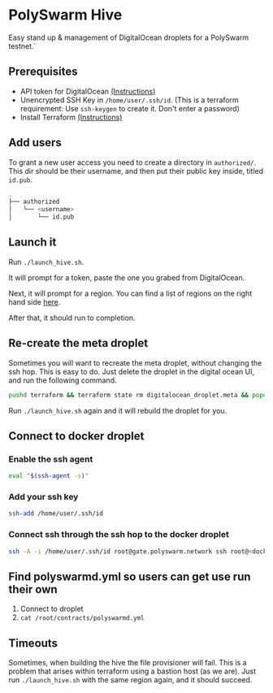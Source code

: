 # PolySwarm Hive

Easy stand up & management of DigitalOcean droplets for a PolySwarm testnet.`

## Prerequisites

* API token for DigitalOcean
  [(Instructions)](https://www.digitalocean.com/community/tutorials/how-to-use-the-digitalocean-api-v2)
* Unencrypted SSH Key in `/home/user/.ssh/id`. (This is a terraform requirement: Use `ssh-keygen` to create it. Don't enter a password)
* Install Terraform [(Instructions)](https://www.terraform.io/intro/getting-started/install.html)

## Add users

To grant a new user access you need to create a directory in `authorized/`. This dir should be their username, and then put their public key inside, titled `id.pub`.

```bash
.
├── authorized
│   └── <username>
│       └── id.pub
```

## Launch it

Run `./launch_hive.sh`.

It will prompt for a token, paste the one you grabed from DigitalOcean.

Next, it will prompt for a region. You can find a list of regions on the right hand side [here](https://status.digitalocean.com/).

After that, it should run to completion.

## Re-create the meta droplet

Sometimes you will want to recreate the meta droplet, without changing the ssh hop. This is easy to do. Just delete the droplet in the digital ocean UI, and run the following command.

```bash
pushd terraform && terraform state rm digitalocean_droplet.meta && popd
```

Run `./launch_hive.sh` again and it will rebuild the droplet for you.

## Connect to docker droplet

### Enable the ssh agent

```bash
eval "$(ssh-agent -s)"
```

### Add your ssh key

```bash
ssh-add /home/user/.ssh/id
```

### Connect ssh through the ssh hop to the docker droplet

```bash
ssh -A -i /home/user/.ssh/id root@gate.polyswarm.network ssh root@<docker_public_ip>
```

## Find polyswarmd.yml so users can get use run their own

1. Connect to droplet
2. `cat /root/contracts/polyswarmd.yml`

## Timeouts

Sometimes, when building the hive the file provisioner will fail. This is a problem that arises within terraform using a bastion host (as we are). Just run `./launch_hive.sh` with the same region again, and it should succeed.
